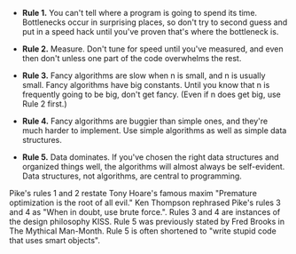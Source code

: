 - **Rule 1.** You can't tell where a program is going to spend its time. Bottlenecks occur in surprising places, so don't try to second guess and put in a speed hack until you've proven that's where the bottleneck is.
    
- **Rule 2.** Measure. Don't tune for speed until you've measured, and even then don't unless one part of the code overwhelms the rest.
    
- **Rule 3.** Fancy algorithms are slow when n is small, and n is usually small. Fancy algorithms have big constants. Until you know that n is frequently going to be big, don't get fancy. (Even if n does get big, use Rule 2 first.)
    
- **Rule 4.** Fancy algorithms are buggier than simple ones, and they're much harder to implement. Use simple algorithms as well as simple data structures.
    
- **Rule 5.** Data dominates. If you've chosen the right data structures and organized things well, the algorithms will almost always be self-evident. Data structures, not algorithms, are central to programming.
    

Pike's rules 1 and 2 restate Tony Hoare's famous maxim "Premature optimization is the root of all evil." Ken Thompson rephrased Pike's rules 3 and 4 as "When in doubt, use brute force.". Rules 3 and 4 are instances of the design philosophy KISS. Rule 5 was previously stated by Fred Brooks in The Mythical Man-Month. Rule 5 is often shortened to "write stupid code that uses smart objects".